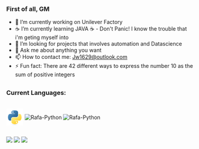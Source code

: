 ### First of all, GM
- 🔭 I’m currently working on Unilever Factory 
- ☕️ I’m currently learning JAVA ☕️ - Don't Panic! I know the trouble that i'm geting myself into
- 🤔 I’m looking for projects that involves automation and Datascience
- 💬 Ask me about anything you want
- 📫 How to contact me: Jw1629@outlook.com
- ⚡ Fun fact: There are 42 different ways to express the number 10 as the sum of positive integers

##
### Current Languages: ###
<div style="display: inline_block"><br>
  <img align="center" alt="Rafa-Python" height="45" width="45" src="https://raw.githubusercontent.com/devicons/devicon/master/icons/python/python-original.svg">
  <img align="center" alt="Rafa-Python" height="45" width="45" img src="https://cdn.jsdelivr.net/gh/devicons/devicon/icons/java/java-original-wordmark.svg" />
  <img align="center" alt="Rafa-Python" height="45" width="45" img src="https://cdn.jsdelivr.net/gh/devicons/devicon/icons/jupyter/jupyter-original-wordmark.svg" />
</div>

##

<div> 

  <a href="https://www.instagram.com/jwit0r/" target="_blank"><img src="https://img.shields.io/badge/-Instagram-%23E4405F?style=for-the-badge&logo=instagram&logoColor=white" target="_blank"></a>
 <a href="563897152376406016" target="_blank"><img src="https://img.shields.io/badge/Discord-7289DA?style=for-the-badge&logo=discord&logoColor=white" target="_blank"></a> 
  <a href = "mailto:Witor.Silva@unilever.com"><img src="https://img.shields.io/badge/-Gmail-%23333?style=for-the-badge&logo=gmail&logoColor=white" target="_blank"></a>
          

